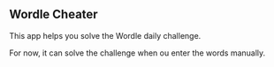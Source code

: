 ## Wordle Cheater

This app helps you solve the Wordle daily challenge.

For now, it can solve the challenge when ou enter the words manually.
